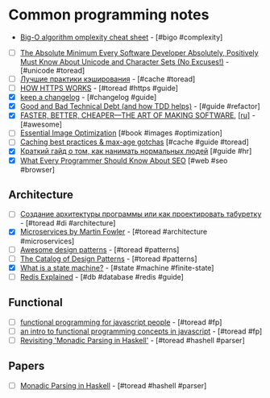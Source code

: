 # Common programming notes

- [Big-O algorithm omplexity cheat sheet](http://bigocheatsheet.com/) - [#bigo #complexity]
- [ ] [The Absolute Minimum Every Software Developer Absolutely, Positively Must Know About Unicode and Character Sets (No Excuses!)](https://www.joelonsoftware.com/2003/10/08/the-absolute-minimum-every-software-developer-absolutely-positively-must-know-about-unicode-and-character-sets-no-excuses/) - [#unicode #toread]
- [ ] [Лучшие практики кэширования](http://prgssr.ru/development/luchshie-praktiki-keshirovaniya.html) - [#сache #toread]
- [ ] [HOW HTTPS WORKS](https://howhttps.works/) - [#toread #https #guide]
- [x] [keep a changelog](https://keepachangelog.com/en/1.0.0/) - [#changelog #guide]
- [x] [Good and Bad Technical Debt (and how TDD helps)](https://blog.crisp.se/2013/10/11/henrikkniberg/good-and-bad-technical-debt) - [#guide #refactor]
- [x] [FASTER, BETTER, CHEAPER—THE ART OF MAKING SOFTWARE](https://jrsinclair.com/articles/2017/faster-better-cheaper-art-of-making-software/), [[ru]](https://medium.com/@vlad_poe/быстрее-лучше-дешевле-искусство-продуктовой-разработки-947e2afda06a) - [#awesome]
- [ ] [Essential Image Optimization](https://images.guide/) [#book #images #optimization]
- [ ] [Caching best practices & max-age gotchas](https://jakearchibald.com/2016/caching-best-practices/) [#cache #guide #toread]
- [x] [Краткий гайд о том, как нанимать нормальных людей](https://vas3k.ru/inside/46/) [#guide #hr]
- [x] [What Every Programmer Should Know About SEO](https://katemats.com/blog/what-every-programmer-should-know-about-seo) [#web #seo #browser]

## Architecture

- [ ] [Создание архитектуры программы или как проектировать табуретку](https://habrahabr.ru/post/276593/) - [#toread #di #architecture]
- [x] [Microservices by Martin Fowler](https://habrahabr.ru/post/249183/) - [#toread #architecture #microservices]
- [ ] [Awesome design patterns](https://github.com/DovAmir/awesome-design-patterns) - [#toread #patterns]
- [ ] [The Catalog of Design Patterns](https://refactoring.guru/design-patterns/catalog) - [#toread #patterns]
- [x] [What is a state machine?](https://statecharts.github.io/what-is-a-state-machine.html) - [#state #machine #finite-state]
- [ ] [Redis Explained](https://architecturenotes.co/redis/) - [#db #database #redis #guide]

## Functional

- [ ] [functional programming for javascript people](https://medium.com/@chetcorcos/functional-programming-for-javascript-people-1915d8775504) - [#toread #fp]
- [ ] [an intro to functional programming concepts in javascript](https://medium.com/@collardeau/intro-to-functional-programming-concepts-in-javascript-b0650773139c) - [#toread #fp]
- [ ] [Revisiting 'Monadic Parsing in Haskell'](https://vaibhavsagar.com/blog/2018/02/04/revisiting-monadic-parsing-haskell/) - [#toread #hashell #parser]

## Papers

- [ ] [Monadic Parsing in Haskell](http://www.cs.nott.ac.uk/~pszgmh/pearl.pdf) - [#toread #hashell #parser]
